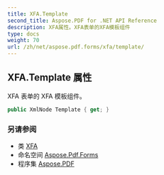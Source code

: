 ```yaml
---
title: XFA.Template
second_title: Aspose.PDF for .NET API Reference
description: XFA属性。XFA表单的XFA模板组件
type: docs
weight: 70
url: /zh/net/aspose.pdf.forms/xfa/template/
---
```

## XFA.Template 属性

XFA 表单的 XFA 模板组件。

```csharp
public XmlNode Template { get; }
```

### 另请参阅

* 类 [XFA](../)
* 命名空间 [Aspose.Pdf.Forms](../../../aspose.pdf.forms/)
* 程序集 [Aspose.PDF](../../../)